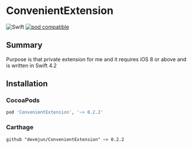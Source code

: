 # ConvenientExtension

![Swift](https://img.shields.io/badge/Swift-4.2-orange.svg) [![pod compatible](https://img.shields.io/cocoapods/v/ConvenientExtension.svg?style=flat)](https://cocoapods.org/pods/ConvenientExtension) 

## Summary 

Purpose is that private extension for me and  it requires iOS 8 or above and is written in Swift 4.2

## Installation

### CocoaPods

```ruby
pod 'ConvenientExtension', '~> 0.2.2'
```

### Carthage

```ogdl
github "devmjun/ConvenientExtension" ~> 0.2.2
```